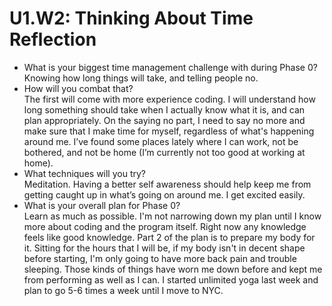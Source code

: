 # U1.W2: Thinking About Time Reflection

* What is your biggest time management challenge with during Phase 0?  
Knowing how long things will take, and telling people no.
* How will you combat that?  
The first will come with more experience coding. I will understand how long something should take when I actually know what it is, and can plan appropriately. On the saying no part, I need to say no more and make sure that I make time for myself, regardless of what's happening around me. I’ve found some places lately where I can work, not be bothered, and not be home (I’m currently not too good at working at home).
* What techniques will you try?  
Meditation. Having a better self awareness should help keep me from getting caught up in what’s going on around me. I get excited easily.
* What is your overall plan for Phase 0?  
Learn as much as possible. I'm not narrowing down my plan until I know more about coding and the program itself. Right now any knowledge feels like good knowledge. Part 2 of the plan is to prepare my body for it. Sitting for the hours that I will be, if my body isn't in decent shape before starting, I'm only going to have more back pain and trouble sleeping. Those kinds of things have worn me down before and kept me from performing as well as I can. I started unlimited yoga last week and plan to go 5-6 times a week until I move to NYC.
